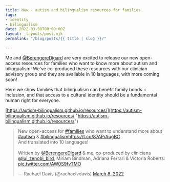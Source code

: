 ```yaml
---
title: New - autism and bilingualism resources for families
tags:
- identity
- bilingualism
date: 2022-03-08T00:00:00Z
layout: _layouts/post.njk
permalink: "/blog/posts/{{ title | slug }}/"

---
```

Me and [@BerengereDigard](https://twitter.com/BerengereDigard) are very excited to release our new open-access resources for families who want to know more about autism and bilingualism! We've co-produced these resources with our clinician advisory group and they are available in 10 languages, with more coming soon!

Here we show families that bilingualism can benefit family bonds + inclusion, and that access to a cultural identity should be a fundamental human right for everyone.

[https://autism-bilingualism.github.io/resources/](https://autism-bilingualism.github.io/resources/ "https://autism-bilingualism.github.io/resources/")

<blockquote class="twitter-tweet"><p lang="en" dir="ltr">New open-access for <a href="https://twitter.com/hashtag/families?src=hash&ref_src=twsrc%5Etfw">#families</a> who want to understand more about <a href="https://twitter.com/hashtag/autism?src=hash&ref_src=twsrc%5Etfw">#autism</a> & <a href="https://twitter.com/hashtag/bilingualism?src=hash&ref_src=twsrc%5Etfw">#bilingualism</a><a href="https://t.co/87APrAugBC">https://t.co/87APrAugBC</a><br>And translated into 10 languages!<br><br>Written by <a href="https://twitter.com/BerengereDigard?ref_src=twsrc%5Etfw">@BerengereDigard</a> & me, co-produced by clinicians <a href="https://twitter.com/lui_zenobi_bird?ref_src=twsrc%5Etfw">@lui_zenobi_bird</a>, Miriam Bindman, Adriana Ferrari & Victoria Roberts: <a href="https://t.co/AW0S9fvTMO">pic.twitter.com/AW0S9fvTMO</a></p>— Rachael Davis (@rachaelvdavis) <a href="https://twitter.com/rachaelvdavis/status/1501127743156727810?ref_src=twsrc%5Etfw">March 8, 2022</a></blockquote> <script async src="https://platform.twitter.com/widgets.js" charset="utf-8"></script>